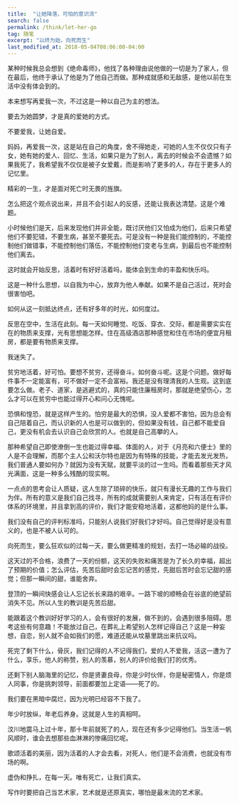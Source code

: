 ```yaml
---
title:  "让她降落，可怕的意识流"
search: false
permalink: /think/let-her-go
tag: 随笔
excerpt: "以终为始，向死而生"
last_modified_at: 2018-05-04T08:06:00-04:00
---
```




 

某种时候我总会想到《绝命毒师》，他找了各种理由说他做的一切是为了家人，但在最后，他终于承认了他是为了他自己而做。那种成就感和无敌感，是他以前在生活中没有体会到的。

 

本来想写再爱我一次，不过这是一种以自己为主的想法。

 

要去为她圆梦，才是真的爱她的方式。

 

不要爱我，让她自爱。

 

妈妈，再爱我一次，这是站在自己的角度，舍不得她走，可她的人生不仅仅只有子女，她有她的爱人、回忆、生活，如果只是为了别人，离去的时候会不会遗憾？如果我死了，我希望我不仅仅是被子女爱戴，而是影响了更多的人，存在于更多人的记忆里。

 

精彩的一生，才是面对死亡时无畏的旌旗。

 

怎么把这个观点说出来，并且不会引起人的反感，还能让我表达清楚。这是个难题。

小时候他们是天，后来发现他们并非全能，既讨厌他们又怕成为他们，后来只希望他们不要犯错，不要生病，甚至不要死去。可是没有一种是我们能控制的，不能控制他们做错事，不能控制他们落伍，不能控制他们变老与生病，到最后也不能控制他们离去。

 

这时就会开始反思，活着时有好好活着吗，能体会到生命的丰盈和快乐吗。

 

这是一种什么思想，以自我为中心，放弃为他人奉献。如果不是自己活过，死时会很害怕吧。

 

如何从这一刻抵达终点，还有好多年的时光，如何度过。

 

反思在空中，生活在此刻。每一天如何睡觉、吃饭、穿衣、交际，都是需要实实在在的物质来支撑，光有思想能怎样。住在高级酒店那种感觉和住在市场的便宜月租房，都是要有物质来支撑。

 

我迷失了。

 

贫穷地活着，好可怕。要想不贫穷，还得奋斗。如何奋斗呢。这是个问题。做好每件事不一定能富有，可不做好一定不会富裕。我还是没有理清我的人生观。这到底要怎么做。老子、道家，是逃避式的，真的只能住廉租房时，那就是绝望伤心，怎么才可以在贫穷中也能过得开心和问心无愧呢。

 

恐惧和惶恐，就是这样产生的。怕穷是最大的恐惧，没人爱都不害怕，因为总会有自己陪着自己，而认识新的人也是可以做到的，但如果没有钱，自己都不能爱自己，更没有机会去认识自己会欣赏的人。也就是自己高攀的人。

 

那种希望自己即使潦倒一生也能过得幸福、体面的人，对于《月亮和六便士》里的人是不会理解，而那个主人公和沃尔特也是因为有特殊的技能，才能去发光发热，我们普通人要如何办？就因为没有天赋，就要平淡的过一生吗。而看着那些天才风光满面，这是一种多么残酷的现实啊。

 

一点点的思考会让人质疑，这人生除了琐碎的快乐，就只有漫长无趣的工作与我们为伴。所有的意义是我们自己找寻，所有的成就需要别人来肯定，只有活在有评价体系的环境里，并且拿到高的评价，我们才能安稳地活着，这都他妈的是什么事。

 

我们没有自己的评判标准吗，只能别人说我们好我们才好吗。自己觉得好是没有意义的，也是不被人认可的。

 

向死而生，要么狂欢似的过每一天，要么做更精准的规划，去打一场必输的战役。

 

这天过的不合格，浪费了一天的份额，这天的失败和痛苦是为了长久的幸福，超出了预期的价值；怎么评估，先苦后甜时会忘记苦的感觉，先甜后苦时会忘记甜的感觉；但那一瞬间的甜，谁能舍弃。

 

登顶的一瞬间快感会让人忘记长长来路的艰辛。一路下坡的顺畅会在谷底的绝望前消失不见。所以人生的教训是先苦后甜。

 

能跟着这个教训好好学习的人，会有很好的发展，做不到的，会遇到很多阻碍。思考这些有何意趣！不能放过自己，在葬礼上希望别人怎样记得自己？这是一种妄想，自恋，别人就不会如我们的愿，难道还能从坟墓里跳出来抗议吗。

 

死完了剩下什么，骨灰，我们记得的人不记得我们，爱的人不爱我，活这一遭为了什么，享乐，他人的称赞，别人的羡慕，别人的评价给我们打的优秀。

 

还剩下别人脑海里的记忆，你是贤妻良母，你是少时伙伴，你是秘密情人，你是烦人同事，你是挑刺领导，前面都要加上定语——死了的。

 

我们要在黑暗中腐烂，因为光明已经容不下我了。

 

年少时放纵，年老后养身。这就是人生的真相呵。

 

汶川地震马上过十年，那十年前就死了的人，现在还有多少记得他们。当生活一帆风顺时，谁会去想那些血淋淋的惨痛回忆呢。

 

歌颂活着的美丽，因为活着的人才会去看，对死人，他们是不会消费，也就没有市场的啊。

 

虚伪和挣扎，在每一天。唯有死亡，让我们真实。

写作时要把自己当艺术家，艺术就是还原真实，哪怕是最末流的艺术家。